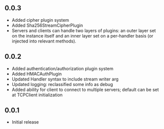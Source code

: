 ## 0.0.3

- Added cipher plugin system
- Added Sha256StreamCipherPlugin
- Servers and clients can handle two layers of plugins: an outer layer set on
  the instance itself and an inner layer set on a per-handler basis (or injected
  into relevant methods).

## 0.0.2

- Added authentication/authorization plugin system
- Added HMACAuthPlugin
- Updated Handler syntax to include stream writer arg
- Updated logging: reclassified some info as debug
- Added ability for client to connect to multiple servers; default can be set at
  TCPClient initialization

## 0.0.1

- Initial release
